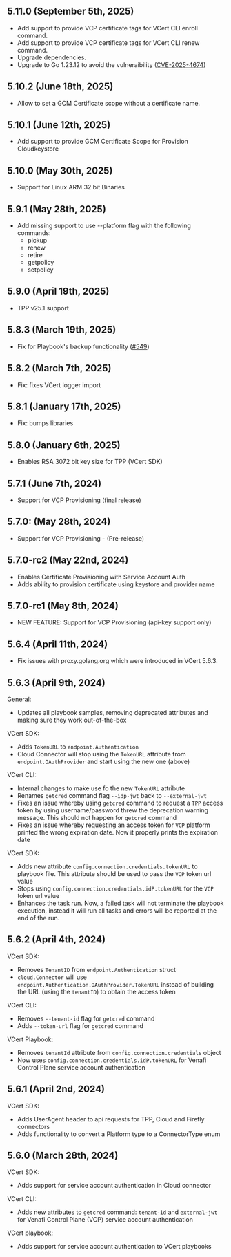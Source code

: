 ## 5.11.0 (September 5th, 2025)
- Add support to provide VCP certificate tags for VCert CLI enroll command.
- Add support to provide VCP certificate tags for VCert CLI renew command.
- Upgrade dependencies.
- Upgrade to Go 1.23.12 to avoid the vulneraibility ([CVE-2025-4674](https://nvd.nist.gov/vuln/detail/CVE-2025-4674))

## 5.10.2 (June 18th, 2025)
- Allow to set a GCM Certificate scope without a certificate name.

## 5.10.1 (June 12th, 2025)
- Add support to provide GCM Certificate Scope for Provision Cloudkeystore

## 5.10.0 (May 30th, 2025)
- Support for Linux ARM 32 bit Binaries

## 5.9.1 (May 28th, 2025)
- Add missing support to use --platform flag with the following commands:
  - pickup 
  - renew 
  - retire 
  - getpolicy 
  - setpolicy

## 5.9.0 (April 19th, 2025)
- TPP v25.1 support

## 5.8.3 (March 19th, 2025)
- Fix for Playbook's backup functionality ([#549](https://github.com/Venafi/vcert/issues/549))

## 5.8.2 (March 7th, 2025)
- Fix: fixes VCert logger import

## 5.8.1 (January 17th, 2025)
- Fix: bumps libraries

## 5.8.0 (January 6th, 2025)
- Enables RSA 3072 bit key size for TPP (VCert SDK)

## 5.7.1 (June 7th, 2024)
- Support for VCP Provisioning (final release)

## 5.7.0: (May 28th, 2024)
- Support for VCP Provisioning - (Pre-release)

## 5.7.0-rc2 (May 22nd, 2024)
- Enables Certificate Provisioning with Service Account Auth
- Adds ability to provision certificate using keystore and provider name

## 5.7.0-rc1 (May 8th, 2024)
- NEW FEATURE: Support for VCP Provisioning (api-key support only)

## 5.6.4 (April 11th, 2024)
- Fix issues with proxy.golang.org which were introduced in VCert 5.6.3.

## 5.6.3 (April 9th, 2024)

General:
- Updates all playbook samples, removing deprecated attributes and making sure they work out-of-the-box

VCert SDK:
- Adds `TokenURL` to `endpoint.Authentication`
- Cloud Connector will stop using the `TokenURL` attribute from `endpoint.OAuthProvider` and start using the new one 
(above)

VCert CLI:
- Internal changes to make use fo the new `TokenURL` attribute
- Renames `getcred` command flag `--idp-jwt` back to `--external-jwt`
- Fixes an issue whereby using `getcred` command to request a `TPP` access token by using username/password threw the 
deprecation warning message. This should not happen for `getcred` command
- Fixes an issue whereby requesting an access token for `VCP` platform printed the wrong expiration date. Now it 
properly prints the expiration date 

VCert SDK:
- Adds new attribute `config.connection.credentials.tokenURL` to playbook file. This attribute should be used to pass 
the `VCP` token url value
- Stops using `config.connection.credentials.idP.tokenURL` for the `VCP` token url value
- Enhances the task run. Now, a failed task will not terminate the playbook execution, instead it will run all tasks and 
errors will be reported at the end of the run.

## 5.6.2 (April 4th, 2024)
VCert SDK:
- Removes `TenantID` from `endpoint.Authentication` struct
- `cloud.Connector` will use `endpoint.Authentication.OAuthProvider.TokenURL` instead of building the URL (using the 
`tenantID`) to obtain the access token

VCert CLI:
- Removes `--tenant-id` flag for `getcred` command
- Adds `--token-url` flag for `getcred` command

VCert Playbook:
- Removes `tenantId` attribute from `config.connection.credentials` object
- Now uses `config.connection.credentials.idP.tokenURL` for Venafi Control Plane service account authentication

## 5.6.1 (April 2nd, 2024)
VCert SDK:
- Adds UserAgent header to api requests for TPP, Cloud and Firefly connectors
- Adds functionality to convert a Platform type to a ConnectorType enum

## 5.6.0 (March 28th, 2024)
VCert SDK:
- Adds support for service account authentication in Cloud connector

VCert CLI:
- Adds new attributes to `getcred` command: `tenant-id` and `external-jwt` for Venafi Control Plane (VCP) service 
account authentication

VCert playbook:
- Adds support for service account authentication to VCert playbooks
